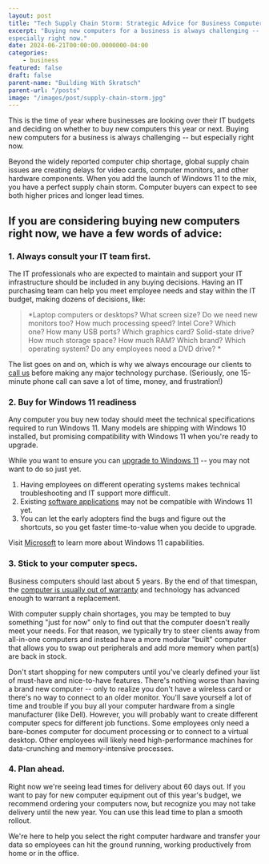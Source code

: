 ```yaml
---
layout: post
title: "Tech Supply Chain Storm: Strategic Advice for Business Computer Purchases"
excerpt: "Buying new computers for a business is always challenging -- but
especially right now."
date: 2024-06-21T00:00:00.0000000-04:00
categories:
    - business
featured: false
draft: false
parent-name: "Building With Skratsch"
parent-url: "/posts"
image: "/images/post/supply-chain-storm.jpg"
---
```

This is the time of year where businesses are looking over their IT
budgets and deciding on whether to buy new computers this year or next.
Buying new computers for a business is always challenging -- but
especially right now.

Beyond the widely reported computer chip shortage, global supply chain
issues are creating delays for video cards, computer monitors, and other
hardware components. When you add the launch of Windows 11 to the mix,
you have a perfect supply chain storm. Computer buyers can expect to see
both higher prices and longer lead times.

## If you are considering buying new computers right now, we have a few words of advice:

### 1. Always consult your IT team first.

The IT professionals who are expected to maintain and support your IT
infrastructure should be included in any buying decisions. Having an IT
purchasing team can help you meet employee needs and stay within the IT
budget, making dozens of decisions, like: 

> *Laptop computers or desktops? What screen size? Do we need new
> monitors too? How much processing speed? Intel Core? Which one? How
> many USB ports? Which graphics card? Solid-state drive? How much
> storage space? How much RAM? Which brand? Which operating system? Do
> any employees need a DVD drive? *

The list goes on and on, which is why we always encourage our clients to
[call us](/contact)
before making any major technology purchase. (Seriously, one 15-minute
phone call can save a lot of time, money, and frustration!)

### 2. Buy for Windows 11 readiness

Any computer you buy new today should meet the technical specifications
required to run Windows 11. Many models are shipping with Windows 10
installed, but promising compatibility with Windows 11 when you're ready
to upgrade.

While you want to ensure you can [upgrade to Windows 11](/business/upgrading-to-windows-11) -- you may not want to do so just yet.

1.  Having employees on different operating systems makes technical
    troubleshooting and IT support more difficult.
2.  Existing [software     applications](/software/selecting-small-business-software) may not be compatible with Windows 11 yet.
3.  You can let the early adopters find the bugs and figure out the
    shortcuts, so you get faster time-to-value when you decide to
    upgrade.

Visit
[Microsoft](https://www.microsoft.com/en-us/windows/windows-11-54323145219?&ef_id=CjwKCAiA1aiMBhAUEiwACw25MSPjFS7v2m9jdcfbSYOnir-yyHunYd8c1hRaQ5avFldfe6dydSD_kBoCfQEQAvD_BwE:G:s&OCID=AID2200834_SEM_CjwKCAiA1aiMBhAUEiwACw25MSPjFS7v2m9jdcfbSYOnir-yyHunYd8c1hRaQ5avFldfe6dydSD_kBoCfQEQAvD_BwE:G:s&gclid=CjwKCAiA1aiMBhAUEiwACw25MSPjFS7v2m9jdcfbSYOnir-yyHunYd8c1hRaQ5avFldfe6dydSD_kBoCfQEQAvD_BwE) to learn more about Windows 11 capabilities.

### 3. Stick to your computer specs.

Business computers should last about 5 years. By the end of that
timespan, the [computer is usually out of warranty](/business/computer-warranties) and technology has advanced enough to warrant a
replacement.

With computer supply chain shortages, you may be tempted to buy
something "just for now" only to find out that the computer doesn't
really meet your needs. For that reason, we typically try to steer
clients away from all-in-one computers and instead have a more modular
"built" computer that allows you to swap out peripherals and add more
memory when part(s) are back in stock.

Don't start shopping for new computers until you've clearly defined your
list of must-have and nice-to-have features. There's nothing worse than
having a brand new computer -- only to realize you don't have a wireless
card or there's no way to connect to an older monitor. You'll save
yourself a lot of time and trouble if you buy all your computer hardware
from a single manufacturer (like Dell). However, you will probably want
to create different computer specs for different job functions. Some
employees only need a bare-bones computer for document processing or to
connect to a virtual desktop. Other employees will likely need
high-performance machines for data-crunching and memory-intensive
processes.

### 4. Plan ahead.

Right now we're seeing lead times for delivery about 60 days out. If you
want to pay for new computer equipment out of this year's budget, we
recommend ordering your computers now, but recognize you may not take
delivery until the new year. You can use this lead time to plan a smooth
rollout.

We're here to help you select the right computer hardware and transfer
your data so employees can hit the ground running, working productively
from home or in the office.